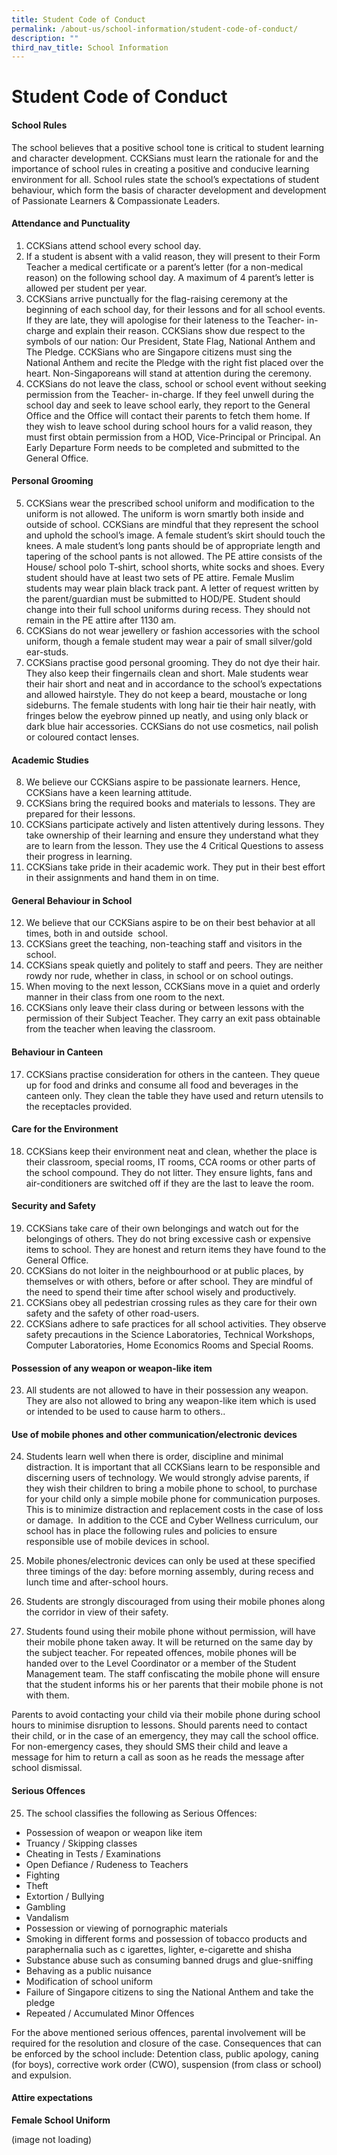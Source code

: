 ```yaml
---
title: Student Code of Conduct
permalink: /about-us/school-information/student-code-of-conduct/
description: ""
third_nav_title: School Information
---
```

# **Student Code of Conduct**

#### School Rules 

The school believes that a positive school tone is critical to student learning and character development. CCKSians must learn the rationale for and the importance of school rules in creating a positive and conducive learning environment for all. School rules state the school’s expectations of student behaviour, which form the basis of character development and development of Passionate Learners & Compassionate Leaders. 

#### Attendance and Punctuality 

1.  CCKSians attend school every school day. 
2.  If a student is absent with a valid reason, they will present to their Form Teacher a medical certificate or a parent’s letter (for a non-medical reason) on the following school day. A maximum of 4 parent’s letter is allowed per student per year.  
3.  CCKSians arrive punctually for the flag-raising ceremony at the beginning of each school day, for their lessons and for all school events. If they are late, they will apologise for their lateness to the Teacher- in-charge and explain their reason. CCKSians show due respect to the symbols of our nation: Our President, State Flag, National Anthem and The Pledge. CCKSians who are Singapore citizens must sing the National Anthem and recite the Pledge with the right fist placed over the heart. Non-Singaporeans will stand at attention during the ceremony.
4.  CCKSians do not leave the class, school or school event without seeking permission from the Teacher- in-charge. If they feel unwell during the school day and seek to leave school early, they report to the General Office and the Office will contact their parents to fetch them home. If they wish to leave school during school hours for a valid reason, they must first obtain permission from a HOD, Vice-Principal or Principal. An Early Departure Form needs to be completed and submitted to the General Office. 

#### Personal Grooming   

5.  CCKSians wear the prescribed school uniform and modification to the uniform is not allowed. The uniform is worn smartly both inside and outside of school. CCKSians are mindful that they represent the school and uphold the school’s image. A female student’s skirt should touch the knees. A male student’s long pants should be of appropriate length and tapering of the school pants is not allowed. The PE attire consists of the House/ school polo T-shirt, school shorts, white socks and shoes. Every student should have at least two sets of PE attire. Female Muslim students may wear plain black track pant. A letter of request written by the parent/guardian must be submitted to HOD/PE. Student should change into their full school uniforms during recess. They should not remain in the PE attire after 1130 am.  
6.  CCKSians do not wear jewellery or fashion accessories with the school uniform, though a female student may wear a pair of small silver/gold ear-studs. 
7.  CCKSians practise good personal grooming. They do not dye their hair. They also keep their fingernails clean and short. Male students wear their hair short and neat and in accordance to the school’s expectations and allowed hairstyle. They do not keep a beard, moustache or long sideburns. The female students with long hair tie their hair neatly, with fringes below the eyebrow pinned up neatly, and using only black or dark blue hair accessories. CCKSians do not use cosmetics, nail polish or coloured contact lenses.

#### Academic Studies 

8.  We believe our CCKSians aspire to be passionate learners. Hence, CCKSians have a keen learning attitude.
9.  CCKSians bring the required books and materials to lessons. They are prepared for their lessons. 
10.  CCKSians participate actively and listen attentively during lessons. They take ownership of their learning and ensure they understand what they are to learn from the lesson. They use the 4 Critical Questions to assess their progress in learning. 
11.  CCKSians take pride in their academic work. They put in their best effort in their assignments and hand them in on time. 

#### General Behaviour in School  

12.  We believe that our CCKSians aspire to be on their best behavior at all times, both in and outside  school. 
13.  CCKSians greet the teaching, non-teaching staff and visitors in the school. 
14.  CCKSians speak quietly and politely to staff and peers. They are neither rowdy nor rude, whether in class, in school or on school outings. 
15.  When moving to the next lesson, CCKSians move in a quiet and orderly manner in their class from one room to the next. 
16.  CCKSians only leave their class during or between lessons with the permission of their Subject Teacher. They carry an exit pass obtainable from the teacher when leaving the classroom.  

#### Behaviour in Canteen 

17.  CCKSians practise consideration for others in the canteen. They queue up for food and drinks and consume all food and beverages in the canteen only. They clean the table they have used and return utensils to the receptacles provided. 

#### Care for the Environment 

18.  CCKSians keep their environment neat and clean, whether the place is their classroom, special rooms, IT rooms, CCA rooms or other parts of the school compound. They do not litter. They ensure lights, fans and air-conditioners are switched off if they are the last to leave the room. 

#### Security and Safety 

19.  CCKSians take care of their own belongings and watch out for the belongings of others. They do not bring excessive cash or expensive items to school. They are honest and return items they have found to the General Office. 
20.  CCKSians do not loiter in the neighbourhood or at public places, by themselves or with others, before or after school. They are mindful of the need to spend their time after school wisely and productively. 
21.  CCKSians obey all pedestrian crossing rules as they care for their own safety and the safety of other road-users. 
22.  CCKSians adhere to safe practices for all school activities. They observe safety precautions in the Science Laboratories, Technical Workshops, Computer Laboratories, Home Economics Rooms and Special Rooms. 

#### Possession of any weapon or weapon-like item 

23.  All students are not allowed to have in their possession any weapon. They are also not allowed to bring any weapon-like item which is used or intended to be used to cause harm to others..


#### Use of mobile phones and other communication/electronic devices 

24.  Students learn well when there is order, discipline and minimal distraction. It is important that all CCKSians learn to be responsible and discerning users of technology. We would strongly advise parents, if they wish their children to bring a mobile phone to school, to purchase for your child only a simple mobile phone for communication purposes. This is to minimize distraction and replacement costs in the case of loss or damage.  In addition to the CCE and Cyber Wellness curriculum, our school has in place the following rules and policies to ensure responsible use of mobile devices in school.

1.  Mobile phones/electronic devices can only be used at these specified three timings of the day: before morning assembly, during recess and lunch time and after-school hours. 
2.  Students are strongly discouraged from using their mobile phones along the corridor in view of their safety. 
3.  Students found using their mobile phone without permission, will have their mobile phone taken away. It will be returned on the same day by the subject teacher. For repeated offences, mobile phones will be handed over to the Level Coordinator or a member of the Student Management team. The staff confiscating the mobile phone will ensure that the student informs his or her parents that their mobile phone is not with them. 

  

Parents to avoid contacting your child via their mobile phone during school hours to minimise disruption to lessons. Should parents need to contact their child, or in the case of an emergency, they may call the school office. For non-emergency cases, they should SMS their child and leave a message for him to return a call as soon as he reads the message after school dismissal.

#### Serious Offences 

25.  The school classifies the following as Serious Offences:   

* Possession of weapon or weapon like item   
* Truancy / Skipping classes   
* Cheating in Tests / Examinations   
* Open Defiance / Rudeness to Teachers   
* Fighting 
* Theft   
* Extortion / Bullying   
* Gambling
* Vandalism   
* Possession or viewing of pornographic materials   
* Smoking in different forms and possession of tobacco products and paraphernalia such as c igarettes, lighter, e-cigarette and shisha   
* Substance abuse such as consuming banned drugs and glue-sniffing
* Behaving as a public nuisance
* Modification of school uniform
* Failure of Singapore citizens to sing the National Anthem and take the pledge  
* Repeated / Accumulated Minor Offences  
    
For the above mentioned serious offences, parental involvement will be required for the resolution and closure of the case. Consequences that can be enforced by the school include: Detention class, public apology, caning (for boys), corrective work order (CWO), suspension (from class or school) and expulsion.

#### Attire expectations

**Female School Uniform**

(image not loading)